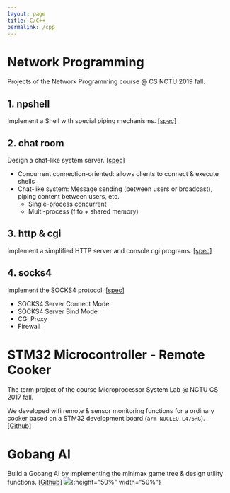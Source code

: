 ```yaml
---
layout: page
title: C/C++
permalink: /cpp
---
```


# Network Programming

Projects of the Network Programming course @ CS NCTU 2019 fall.

## 1. npshell
Implement a Shell with special piping mechanisms. [[spec]](https://people.cs.nctu.edu.tw/~cysun0226/np-spec/NP_Project1_Spec.pdf)

## 2. chat room
Design a chat-like system server. [[spec]](https://people.cs.nctu.edu.tw/~cysun0226/np-spec/NP_Project2_Spec.pdf)

* Concurrent connection-oriented: allows clients to connect & execute shells
* Chat-like system: Message sending (between users or broadcast), piping content between users, etc.
    * Single-process concurrent
    * Multi-process (fifo + shared memory)

## 3. http & cgi
Implement a simplified HTTP server and console cgi programs. [[spec]](https://people.cs.nctu.edu.tw/~cysun0226/np-spec/NP_Project3_Spec.zip)

## 4. socks4
Implement the SOCKS4 protocol. [[spec]](https://people.cs.nctu.edu.tw/~cysun0226/np-spec/NP_Project4_Spec.pdf)

* SOCKS4 Server Connect Mode
* SOCKS4 Server Bind Mode
* CGI Proxy
* Firewall


# STM32 Microcontroller - Remote Cooker
The term project of the course Microprocessor System Lab @ NCTU CS 2017 fall.

We developed wifi remote & sensor monitoring functions for a ordinary cooker based on a STM32  development board (`arm NUCLEO-L476RG`). [[Github]](https://github.com/cysun0226/intelligent-cook)

# Gobang AI
Build a Gobang AI by implementing the minimax game tree & design utility functions. [[Github]](https://github.com/cysun0226/Artifical-Intelligence/tree/master/game-project/game-AI)
![](https://i.imgur.com/S4W5UTJ.png){:height="50%" width="50%"}

